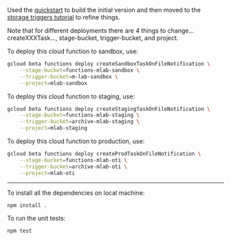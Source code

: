 Used the [quickstart](https://cloud.google.com/functions/docs/quickstart) to
build the initial version and then moved to the [storage triggers
tutorial](https://cloud.google.com/functions/docs/tutorials/storage) to refine
things.

Note that for different deployments there are 4 things to change...
createXXXTask..., stage-bucket, trigger-bucket, and project.

To deploy this cloud function to sandbox, use:
```bash
gcloud beta functions deploy createSandboxTaskOnFileNotification \
    --stage-bucket=functions-mlab-sandbox \
    --trigger-bucket=m-lab-sandbox \
    --project=mlab-sandbox
```

To deploy this cloud function to staging, use:
```bash
gcloud beta functions deploy createStagingTaskOnFileNotification \
    --stage-bucket=functions-mlab-staging \
    --trigger-bucket=archive-mlab-staging \
    --project=mlab-staging
```

To deploy this cloud function to production, use:
```bash
gcloud beta functions deploy createProdTaskOnFileNotification \
    --stage-bucket=functions-mlab-oti \
    --trigger-bucket=archive-mlab-oti \
    --project=mlab-oti
```

---------------------------------------------------------------

To install all the dependencies on local machine:
```bash
npm install .
```

To run the unit tests:
```bash
npm test
```

